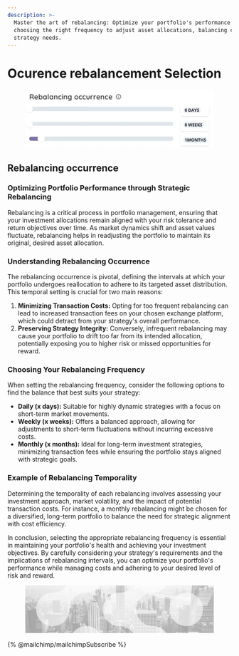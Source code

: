 ```yaml
---
description: >-
  Master the art of rebalancing: Optimize your portfolio's performance by
  choosing the right frequency to adjust asset allocations, balancing costs with
  strategy needs.
---
```


# Ocurence rebalancement Selection

<figure><img src="../../../.gitbook/assets/RECORSTEP1.webp" alt="Determine the temporality in each rebalancing"><figcaption></figcaption></figure>

## Rebalancing occurrence

### **Optimizing Portfolio Performance through Strategic Rebalancing**

Rebalancing is a critical process in portfolio management, ensuring that your investment allocations remain aligned with your risk tolerance and return objectives over time. As market dynamics shift and asset values fluctuate, rebalancing helps in readjusting the portfolio to maintain its original, desired asset allocation.

### **Understanding Rebalancing Occurrence**

The rebalancing occurrence is pivotal, defining the intervals at which your portfolio undergoes reallocation to adhere to its targeted asset distribution. This temporal setting is crucial for two main reasons:

1. **Minimizing Transaction Costs:** Opting for too frequent rebalancing can lead to increased transaction fees on your chosen exchange platform, which could detract from your strategy's overall performance.
2. **Preserving Strategy Integrity:** Conversely, infrequent rebalancing may cause your portfolio to drift too far from its intended allocation, potentially exposing you to higher risk or missed opportunities for reward.

### **Choosing Your Rebalancing Frequency**

When setting the rebalancing frequency, consider the following options to find the balance that best suits your strategy:

* **Daily (x days):** Suitable for highly dynamic strategies with a focus on short-term market movements.
* **Weekly (x weeks):** Offers a balanced approach, allowing for adjustments to short-term fluctuations without incurring excessive costs.
* **Monthly (x months):** Ideal for long-term investment strategies, minimizing transaction fees while ensuring the portfolio stays aligned with strategic goals.

### **Example of Rebalancing Temporality**

Determining the temporality of each rebalancing involves assessing your investment approach, market volatility, and the impact of potential transaction costs. For instance, a monthly rebalancing might be chosen for a diversified, long-term portfolio to balance the need for strategic alignment with cost efficiency.

In conclusion, selecting the appropriate rebalancing frequency is essential in maintaining your portfolio's health and achieving your investment objectives. By carefully considering your strategy's requirements and the implications of rebalancing intervals, you can optimize your portfolio's performance while managing costs and adhering to your desired level of risk and reward.

<figure><img src="../../../.gitbook/assets/bgfooter.webp" alt=""><figcaption></figcaption></figure>

{% @mailchimp/mailchimpSubscribe %}
